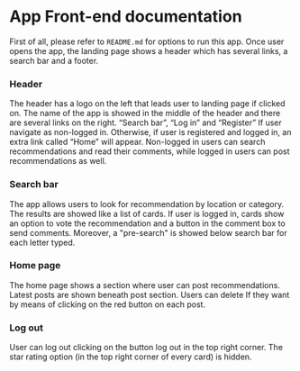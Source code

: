# App Front-end documentation

First of all, please refer to `README.md` for options to run this app.
Once user opens the app, the landing page shows a header which has several links, a search bar and a footer.

### Header

The header has a logo on the left that leads user to landing page if clicked on. The name of the app is showed in the middle of the header and there are several links on the right.
“Search bar”, “Log in” and “Register” If user navigate as non-logged in. Otherwise, if user is registered and logged in, an extra link called “Home” will appear. Non-logged in users can search recommendations and read their comments, while logged in users can post recommendations as well.

### Search bar

The app allows users to look for recommendation by location or category. The results are showed like a list of cards. If user is logged in, cards show an option to vote the recommendation and a button in the comment box to send comments. Moreover, a "pre-search" is showed below search bar for each letter typed.

### Home page

The home page shows a section where user can post recommendations. Latest posts are shown beneath post section. Users can delete If they want by means of clicking on the red button on each post.

### Log out

User can log out clicking on the button log out in the top right corner. The star rating option (in the top right corner of every card) is hidden.
